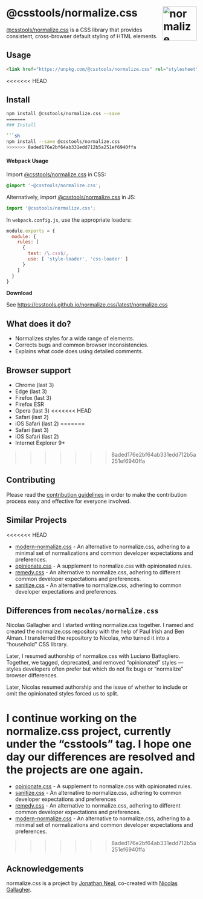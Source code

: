 # @csstools/normalize.css [<img src="https://csstools.github.io/normalize.css/logo.svg" alt="normalize" width="90" height="90" align="right">][@csstools/normalize.css]

[@csstools/normalize.css] is a CSS library that provides consistent,
cross-browser default styling of HTML elements.

## Usage

```html
<link href="https://unpkg.com/@csstools/normalize.css" rel="stylesheet" />
```

<<<<<<< HEAD
## Install

```sh
npm install @csstools/normalize.css --save
=======
### Install

```sh
npm install --save @csstools/normalize.css
>>>>>>> 8aded176e2bf64ab331edd712b5a251ef6940ffa
```

#### Webpack Usage

Import [@csstools/normalize.css] in CSS:

```css
@import '~@csstools/normalize.css';
```

Alternatively, import [@csstools/normalize.css] in JS:

```js
import '@csstools/normalize.css';
```

In `webpack.config.js`, use the appropriate loaders:

```js
module.exports = {
  module: {
    rules: [
      {
        test: /\.css$/,
        use: [ 'style-loader', 'css-loader' ]
      }
    ]
  }
}
```

**Download**

See https://csstools.github.io/normalize.css/latest/normalize.css

## What does it do?

* Normalizes styles for a wide range of elements.
* Corrects bugs and common browser inconsistencies.
* Explains what code does using detailed comments.

## Browser support

* Chrome (last 3)
* Edge (last 3)
* Firefox (last 3)
* Firefox ESR
* Opera (last 3)
<<<<<<< HEAD
* Safari (last 2)
* iOS Safari (last 2)
=======
* Safari (last 3)
* iOS Safari (last 2)
* Internet Explorer 9+
>>>>>>> 8aded176e2bf64ab331edd712b5a251ef6940ffa

## Contributing

Please read the [contribution guidelines](CONTRIBUTING.md) in order to make the
contribution process easy and effective for everyone involved.

## Similar Projects

<<<<<<< HEAD
- [modern-normalize.css](https://github.com/sindresorhus/modern-normalize) - An
alternative to normalize.css, adhering to a minimal set of normalizations and
common developer expectations and preferences.
- [opinionate.css](https://github.com/adamgruber/opinionate.css) - A supplement
to normalize.css with opinionated rules.
- [remedy.css](https://github.com/mozdevs/cssremedy) - An alternative to
normalize.css, adhering to different common developer expectations and
preferences.
- [sanitize.css](https://github.com/csstools/sanitize.css) - An alternative to
normalize.css, adhering to common developer expectations and preferences.

## Differences from `necolas/normalize.css`

Nicolas Gallagher and I started writing normalize.css together. I named and
created the normalize.css repository with the help of Paul Irish and Ben Alman.
I transferred the repository to Nicolas, who turned it into a “household” CSS
library.

Later, I resumed authorship of normalize.css with Luciano Battagliero. Together,
we tagged, deprecated, and removed “opinionated” styles — styles developers
often prefer but which do not fix bugs or “normalize” browser differences.

Later, Nicolas resumed authorship and the issue of whether to include or omit
the opinionated styles forced us to split.

I continue working on the normalize.css project, currently under the “csstools”
tag. I hope one day our differences are resolved and the projects are one again.
=======
- [opinionate.css](https://github.com/adamgruber/opinionate.css) - A supplement
to normalize.css with opinionated rules.
- [sanitize.css](https://github.com/csstools/sanitize.css) - An alternative to
normalize.css, adhering to common developer expectations and preferences
- [remedy.css](https://github.com/mozdevs/cssremedy) - An alternative to
normalize.css, adhering to different common developer expectations and
preferences.
- [modern-normalize.css](https://github.com/csstools/sanitize.css) - An
alternative to normalize.css, adhering to a minimal set of normalizations and
common developer expectations and preferences.
>>>>>>> 8aded176e2bf64ab331edd712b5a251ef6940ffa

## Acknowledgements

normalize.css is a project by [Jonathan Neal](https://github.com/jonathantneal),
co-created with [Nicolas Gallagher](https://github.com/necolas).

[@csstools/normalize.css]: https://github.com/csstools/normalize.css
